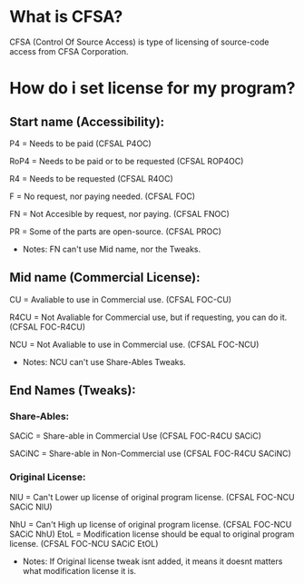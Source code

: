 # What is CFSA?
CFSA (Control Of Source Access) is type of licensing of source-code access from CFSA Corporation.
# How do i set license for my program?
## Start name (Accessibility):
P4 = Needs to be paid (CFSAL P4OC)

RoP4 = Needs to be paid or to be requested (CFSAL ROP4OC)

R4 = Needs to be requested (CFSAL R4OC)

F = No request, nor paying needed. (CFSAL FOC)

FN = Not Accesible by request, nor paying. (CFSAL FNOC)

PR = Some of the parts are open-source. (CFSAL PROC)
- Notes: FN can't use Mid name, nor the Tweaks.
## Mid name (Commercial License):
CU = Avaliable to use in Commercial use. (CFSAL FOC-CU)

R4CU = Not Avaliable for Commercial use, but if requesting, you can do it. (CFSAL FOC-R4CU)

NCU = Not Avaliable to use in Commercial use. (CFSAL FOC-NCU)
- Notes: NCU can't use Share-Ables Tweaks.
## End Names (Tweaks):
### Share-Ables:
SACiC = Share-able in Commercial Use (CFSAL FOC-R4CU SACiC)

SACiNC = Share-able in Non-Commercial use (CFSAL FOC-R4CU SACiNC)
### Original License:
NlU = Can't Lower up license of original program license. (CFSAL FOC-NCU SACiC NlU)

NhU = Can't High up license of original program license. (CFSAL FOC-NCU SACiC NhU)
EtoL = Modification license should be equal to original program license. (CFSAL FOC-NCU SACiC EtOL)

- Notes: If Original license tweak isnt added, it means it doesnt matters what modification license it is.
